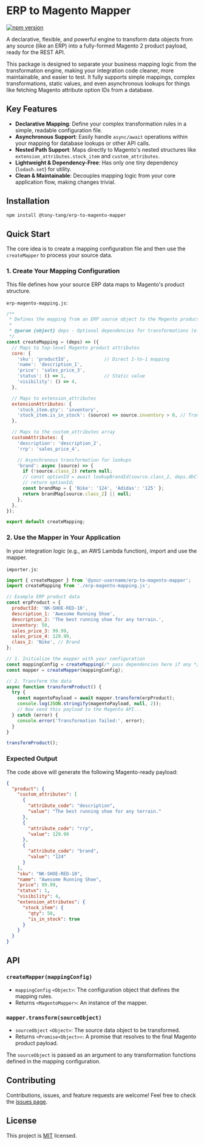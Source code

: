 # ERP to Magento Mapper

[![npm version](https://badge.fury.io/js/%40your-username%2Ferp-to-magento-mapper.svg)](https://badge.fury.io/js/%40your-username%2Ferp-to-magento-mapper)

A declarative, flexible, and powerful engine to transform data objects from any source (like an ERP) into a fully-formed Magento 2 product payload, ready for the REST API.

This package is designed to separate your business mapping logic from the transformation engine, making your integration code cleaner, more maintainable, and easier to test. It fully supports simple mappings, complex transformations, static values, and even asynchronous lookups for things like fetching Magento attribute option IDs from a database.

## Key Features

- **Declarative Mapping**: Define your complex transformation rules in a simple, readable configuration file.
- **Asynchronous Support**: Easily handle `async/await` operations within your mapping for database lookups or other API calls.
- **Nested Path Support**: Maps directly to Magento's nested structures like `extension_attributes.stock_item` and `custom_attributes`.
- **Lightweight & Dependency-Free**: Has only one tiny dependency (`lodash.set`) for utility.
- **Clean & Maintainable**: Decouples mapping logic from your core application flow, making changes trivial.

## Installation

```bash
npm install @tony-tang/erp-to-magento-mapper
```

## Quick Start

The core idea is to create a mapping configuration file and then use the `createMapper` to process your source data.

### 1. Create Your Mapping Configuration

This file defines how your source ERP data maps to Magento's product structure.

`erp-magento-mapping.js`:
```javascript
/**
 * Defines the mapping from an ERP source object to the Magento product payload.
 *
 * @param {object} deps - Optional dependencies for transformations (e.g., a DB client).
 */
const createMapping = (deps) => ({
  // Maps to top-level Magento product attributes
  core: {
    'sku': 'productId',             // Direct 1-to-1 mapping
    'name': 'description_1',
    'price': 'sales_price_3',
    'status': () => 1,              // Static value
    'visibility': () => 4,
  },

  // Maps to extension_attributes
  extensionAttributes: {
    'stock_item.qty': 'inventory',
    'stock_item.is_in_stock': (source) => source.inventory > 0, // Transformation function
  },

  // Maps to the custom_attributes array
  customAttributes: {
    'description': 'description_2',
    'rrp': 'sales_price_4',

    // Asynchronous transformation for lookups
    'brand': async (source) => {
      if (!source.class_2) return null;
      // const optionId = await lookupBrandId(source.class_2, deps.dbClient);
      // return optionId;
      const brandMap = { 'Nike': '124', 'Adidas': '125' };
      return brandMap[source.class_2] || null;
    },
  },
});

export default createMapping;
```

### 2. Use the Mapper in Your Application

In your integration logic (e.g., an AWS Lambda function), import and use the mapper.

`importer.js`:
```javascript
import { createMapper } from '@your-username/erp-to-magento-mapper';
import createMapping from './erp-magento-mapping.js';

// Example ERP product data
const erpProduct = {
  productId: 'NK-SHOE-RED-10',
  description_1: 'Awesome Running Shoe',
  description_2: 'The best running shoe for any terrain.',
  inventory: 50,
  sales_price_3: 99.99,
  sales_price_4: 129.99,
  class_2: 'Nike', // Brand
};

// 1. Initialize the mapper with your configuration
const mappingConfig = createMapping(/* pass dependencies here if any */);
const mapper = createMapper(mappingConfig);

// 2. Transform the data
async function transformProduct() {
  try {
    const magentoPayload = await mapper.transform(erpProduct);
    console.log(JSON.stringify(magentoPayload, null, 2));
    // Now send this payload to the Magento API...
  } catch (error) {
    console.error('Transformation failed:', error);
  }
}

transformProduct();
```

### Expected Output

The code above will generate the following Magento-ready payload:

```json
{
  "product": {
    "custom_attributes": [
      {
        "attribute_code": "description",
        "value": "The best running shoe for any terrain."
      },
      {
        "attribute_code": "rrp",
        "value": 129.99
      },
      {
        "attribute_code": "brand",
        "value": "124"
      }
    ],
    "sku": "NK-SHOE-RED-10",
    "name": "Awesome Running Shoe",
    "price": 99.99,
    "status": 1,
    "visibility": 4,
    "extension_attributes": {
      "stock_item": {
        "qty": 50,
        "is_in_stock": true
      }
    }
  }
}
```

## API

### `createMapper(mappingConfig)`

-   `mappingConfig` `<Object>`: The configuration object that defines the mapping rules.
-   Returns `<MagentoMapper>`: An instance of the mapper.

### `mapper.transform(sourceObject)`

-   `sourceObject` `<Object>`: The source data object to be transformed.
-   Returns `<Promise<Object>>`: A promise that resolves to the final Magento product payload.

The `sourceObject` is passed as an argument to any transformation functions defined in the mapping configuration.

## Contributing

Contributions, issues, and feature requests are welcome! Feel free to check the [issues page](https://github.com/your-username/erp-to-magento-mapper/issues).

## License

This project is [MIT](./LICENSE) licensed.
